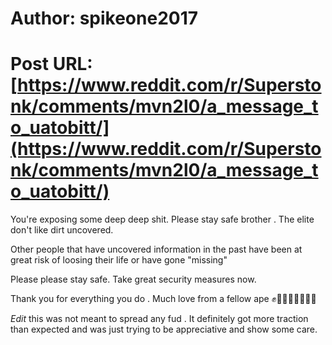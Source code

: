# Author: spikeone2017
# Post URL: [https://www.reddit.com/r/Superstonk/comments/mvn2l0/a_message_to_uatobitt/](https://www.reddit.com/r/Superstonk/comments/mvn2l0/a_message_to_uatobitt/)


You're exposing some deep deep shit. Please stay safe brother . The elite don't like dirt uncovered. 

Other people that have uncovered information in the past have been at great risk of loosing their life or have gone "missing"

Please please stay safe. Take great security measures now. 

Thank you for everything you do . 
Much love from a fellow ape ✊🦍👐💎👐💎👐💎

*Edit* this was not meant to spread any fud . It definitely got more traction than expected and was just trying to be appreciative and show some care.